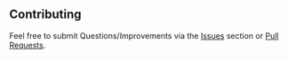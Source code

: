 ## Contributing

Feel free to submit Questions/Improvements via the [Issues](https://github.com/eddiejaoude/opensource-first-presentation/issues) section or [Pull Requests](https://github.com/eddiejaoude/opensource-first-presentation/pulls).
